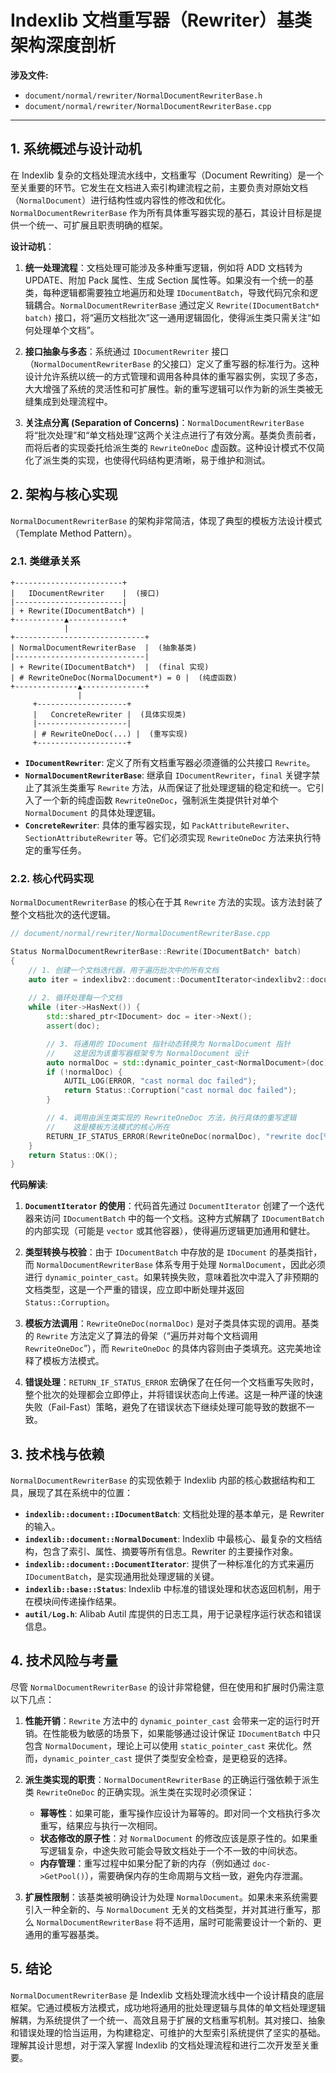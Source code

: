 
# Indexlib 文档重写器（Rewriter）基类架构深度剖析

**涉及文件:**
*   `document/normal/rewriter/NormalDocumentRewriterBase.h`
*   `document/normal/rewriter/NormalDocumentRewriterBase.cpp`

---

## 1. 系统概述与设计动机

在 Indexlib 复杂的文档处理流水线中，文档重写（Document Rewriting）是一个至关重要的环节。它发生在文档进入索引构建流程之前，主要负责对原始文档（`NormalDocument`）进行结构性或内容性的修改和优化。`NormalDocumentRewriterBase` 作为所有具体重写器实现的基石，其设计目标是提供一个统一、可扩展且职责明确的框架。

**设计动机**：

1.  **统一处理流程**：文档处理可能涉及多种重写逻辑，例如将 ADD 文档转为 UPDATE、附加 Pack 属性、生成 Section 属性等。如果没有一个统一的基类，每种逻辑都需要独立地遍历和处理 `IDocumentBatch`，导致代码冗余和逻辑耦合。`NormalDocumentRewriterBase` 通过定义 `Rewrite(IDocumentBatch* batch)` 接口，将“遍历文档批次”这一通用逻辑固化，使得派生类只需关注“如何处理单个文档”。

2.  **接口抽象与多态**：系统通过 `IDocumentRewriter` 接口（`NormalDocumentRewriterBase` 的父接口）定义了重写器的标准行为。这种设计允许系统以统一的方式管理和调用各种具体的重写器实例，实现了多态，大大增强了系统的灵活性和可扩展性。新的重写逻辑可以作为新的派生类被无缝集成到处理流程中。

3.  **关注点分离 (Separation of Concerns)**：`NormalDocumentRewriterBase` 将“批次处理”和“单文档处理”这两个关注点进行了有效分离。基类负责前者，而将后者的实现委托给派生类的 `RewriteOneDoc` 虚函数。这种设计模式不仅简化了派生类的实现，也使得代码结构更清晰，易于维护和测试。

## 2. 架构与核心实现

`NormalDocumentRewriterBase` 的架构非常简洁，体现了典型的模板方法设计模式（Template Method Pattern）。

### 2.1. 类继承关系

```
+------------------------+
|   IDocumentRewriter    |  (接口)
|------------------------|
| + Rewrite(IDocumentBatch*) |
+-----------▲------------+
            |
+-----------------------------+
| NormalDocumentRewriterBase  |  (抽象基类)
|-----------------------------|
| + Rewrite(IDocumentBatch*)  |  (final 实现)
| # RewriteOneDoc(NormalDocument*) = 0 |  (纯虚函数)
+--------------▲--------------+
               |
     +--------------------+
     |   ConcreteRewriter |  (具体实现类)
     |--------------------|
     | # RewriteOneDoc(...) |  (重写实现)
     +--------------------+
```

*   **`IDocumentRewriter`**: 定义了所有文档重写器必须遵循的公共接口 `Rewrite`。
*   **`NormalDocumentRewriterBase`**: 继承自 `IDocumentRewriter`，`final` 关键字禁止了其派生类重写 `Rewrite` 方法，从而保证了批处理逻辑的稳定和统一。它引入了一个新的纯虚函数 `RewriteOneDoc`，强制派生类提供针对单个 `NormalDocument` 的具体处理逻辑。
*   **`ConcreteRewriter`**: 具体的重写器实现，如 `PackAttributeRewriter`、`SectionAttributeRewriter` 等。它们必须实现 `RewriteOneDoc` 方法来执行特定的重写任务。

### 2.2. 核心代码实现

`NormalDocumentRewriterBase` 的核心在于其 `Rewrite` 方法的实现。该方法封装了整个文档批次的迭代逻辑。

```cpp
// document/normal/rewriter/NormalDocumentRewriterBase.cpp

Status NormalDocumentRewriterBase::Rewrite(IDocumentBatch* batch)
{
    // 1. 创建一个文档迭代器，用于遍历批次中的所有文档
    auto iter = indexlibv2::document::DocumentIterator<indexlibv2::document::IDocument>::Create(batch);
    
    // 2. 循环处理每一个文档
    while (iter->HasNext()) {
        std::shared_ptr<IDocument> doc = iter->Next();
        assert(doc);

        // 3. 将通用的 IDocument 指针动态转换为 NormalDocument 指针
        //    这是因为该重写器框架专为 NormalDocument 设计
        auto normalDoc = std::dynamic_pointer_cast<NormalDocument>(doc);
        if (!normalDoc) {
            AUTIL_LOG(ERROR, "cast normal doc failed");
            return Status::Corruption("cast normal doc failed");
        }

        // 4. 调用由派生类实现的 RewriteOneDoc 方法，执行具体的重写逻辑
        //    这是模板方法模式的核心所在
        RETURN_IF_STATUS_ERROR(RewriteOneDoc(normalDoc), "rewrite doc[%d] failed in batch", doc->GetDocId());
    }
    return Status::OK();
}
```

**代码解读**:

1.  **`DocumentIterator` 的使用**：代码首先通过 `DocumentIterator` 创建了一个迭代器来访问 `IDocumentBatch` 中的每一个文档。这种方式解耦了 `IDocumentBatch` 的内部实现（可能是 `vector` 或其他容器），使得遍历逻辑更加通用和健壮。

2.  **类型转换与校验**：由于 `IDocumentBatch` 中存放的是 `IDocument` 的基类指针，而 `NormalDocumentRewriterBase` 体系专用于处理 `NormalDocument`，因此必须进行 `dynamic_pointer_cast`。如果转换失败，意味着批次中混入了非预期的文档类型，这是一个严重的错误，应立即中断处理并返回 `Status::Corruption`。

3.  **模板方法调用**：`RewriteOneDoc(normalDoc)` 是对子类具体实现的调用。基类的 `Rewrite` 方法定义了算法的骨架（“遍历并对每个文档调用 `RewriteOneDoc`”），而 `RewriteOneDoc` 的具体内容则由子类填充。这完美地诠释了模板方法模式。

4.  **错误处理**：`RETURN_IF_STATUS_ERROR` 宏确保了在任何一个文档重写失败时，整个批次的处理都会立即停止，并将错误状态向上传递。这是一种严谨的快速失败（Fail-Fast）策略，避免了在错误状态下继续处理可能导致的数据不一致。

## 3. 技术栈与依赖

`NormalDocumentRewriterBase` 的实现依赖于 Indexlib 内部的核心数据结构和工具，展现了其在系统中的位置：

*   **`indexlib::document::IDocumentBatch`**: 文档批处理的基本单元，是 Rewriter 的输入。
*   **`indexlib::document::NormalDocument`**: Indexlib 中最核心、最复杂的文档结构，包含了索引、属性、摘要等所有信息。Rewriter 的主要操作对象。
*   **`indexlib::document::DocumentIterator`**: 提供了一种标准化的方式来遍历 `IDocumentBatch`，是实现通用批处理逻辑的关键。
*   **`indexlib::base::Status`**: Indexlib 中标准的错误处理和状态返回机制，用于在模块间传递操作结果。
*   **`autil/Log.h`**: Alibab Autil 库提供的日志工具，用于记录程序运行状态和错误信息。

## 4. 技术风险与考量

尽管 `NormalDocumentRewriterBase` 的设计非常稳健，但在使用和扩展时仍需注意以下几点：

1.  **性能开销**：`Rewrite` 方法中的 `dynamic_pointer_cast` 会带来一定的运行时开销。在性能极为敏感的场景下，如果能够通过设计保证 `IDocumentBatch` 中只包含 `NormalDocument`，理论上可以使用 `static_pointer_cast` 来优化。然而，`dynamic_pointer_cast` 提供了类型安全检查，是更稳妥的选择。

2.  **派生类实现的职责**：`NormalDocumentRewriterBase` 的正确运行强依赖于派生类 `RewriteOneDoc` 的正确实现。派生类在实现时必须保证：
    *   **幂等性**：如果可能，重写操作应设计为幂等的。即对同一个文档执行多次重写，结果应与执行一次相同。
    *   **状态修改的原子性**：对 `NormalDocument` 的修改应该是原子性的。如果重写逻辑复杂，中途失败可能会导致文档处于一个不一致的中间状态。
    *   **内存管理**：重写过程中如果分配了新的内存（例如通过 `doc->GetPool()`），需要确保内存的生命周期与文档一致，避免内存泄漏。

3.  **扩展性限制**：该基类被明确设计为处理 `NormalDocument`。如果未来系统需要引入一种全新的、与 `NormalDocument` 无关的文档类型，并对其进行重写，那么 `NormalDocumentRewriterBase` 将不适用，届时可能需要设计一个新的、更通用的重写器基类。

## 5. 结论

`NormalDocumentRewriterBase` 是 Indexlib 文档处理流水线中一个设计精良的底层框架。它通过模板方法模式，成功地将通用的批处理逻辑与具体的单文档处理逻辑解耦，为系统提供了一个统一、高效且易于扩展的文档重写机制。其对接口、抽象和错误处理的恰当运用，为构建稳定、可维护的大型索引系统提供了坚实的基础。理解其设计思想，对于深入掌握 Indexlib 的文档处理流程和进行二次开发至关重要。

